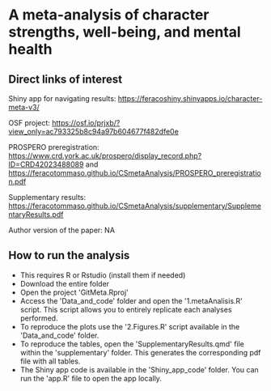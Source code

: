 # A meta-analysis of character strengths, well-being, and mental health

## Direct links of interest

Shiny app for navigating results: https://feracoshiny.shinyapps.io/character-meta-v3/

OSF project: https://osf.io/prjxb/?view_only=ac793325b8c94a97b604677f482dfe0e

PROSPERO preregistration: https://www.crd.york.ac.uk/prospero/display_record.php?ID=CRD42023488089 and https://feracotommaso.github.io/CSmetaAnalysis/PROSPERO_preregistration.pdf

Supplementary results: https://feracotommaso.github.io/CSmetaAnalysis/supplementary/SupplementaryResults.pdf

Author version of the paper: NA

## How to run the analysis

- This requires R or Rstudio (install them if needed)
- Download the entire folder 
- Open the project 'GitMeta.Rproj'
- Access the 'Data_and_code' folder and open the '1.metaAnalisis.R' script. This script allows you to entirely replicate each analyses performed. 
- To reproduce the plots use the '2.Figures.R' script available in the 'Data_and_code' folder.
- To reproduce the tables, open the 'SupplementaryResults.qmd' file within the 'supplementary' folder. This generates the corresponding pdf file with all tables.
- The Shiny app code is available in the 'Shiny_app_code' folder. You can run the 'app.R' file to open the app locally.